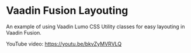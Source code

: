 # Vaadin Fusion Layouting

An example of using Vaadin Lumo CSS Utility classes for easy layouting in Vaadin Fusion. 

YouTube video: https://youtu.be/bkvZyMVRVLQ